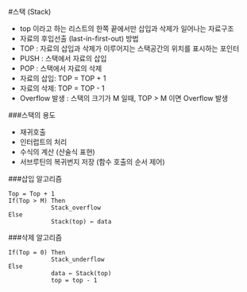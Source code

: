 #스택 (Stack)
- top 이라고 하는 리스트의 한쪽 끝에서만 삽입과 삭제가 일어나는 자료구조
- 자료의 후입선출 (last-in-first-out) 방법
- TOP : 자료의 삽입과 삭제가 이루어지는 스택공간의 위치를 표시하는 포인터
- PUSH : 스택에서 자료의 삽입
- POP : 스택에서 자료의 삭제
- 자료의 삽입: TOP = TOP + 1 
- 자료의 삭제: TOP = TOP - 1
- Overflow 발생 : 스택의 크기가 M 일때, TOP > M 이면 Overflow 발생

###스택의 용도 
- 재귀호출
- 인터럽트의 처리
- 수식의 계산 (산술식 표현)
- 서브루틴의 복귀번지 저장 (함수 호출의 순서 제어)

###삽입 알고리즘
```
Top = Top + 1
If(Top > M) Then
            Stack_overflow
Else
            Stack(top) ← data
```

###삭제 알고리즘
```
If(Top = 0) Then
            Stack_underflow
Else
            data ← Stack(top)
            top = top - 1
```


